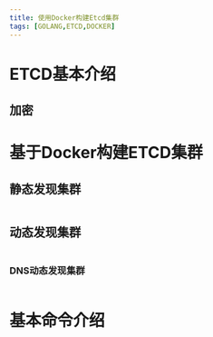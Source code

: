```yaml
---
title: 使用Docker构建Etcd集群
tags: [GOLANG,ETCD,DOCKER]
---
```


# ETCD基本介绍
## 加密
## 
# 基于Docker构建ETCD集群

## 静态发现集群
```yaml

```

## 动态发现集群
```yaml

```

### DNS动态发现集群
```yaml

```

# 基本命令介绍

# 